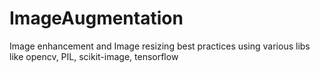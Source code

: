 # ImageAugmentation
Image enhancement and Image resizing best practices using various libs like opencv, PIL, scikit-image, tensorflow
